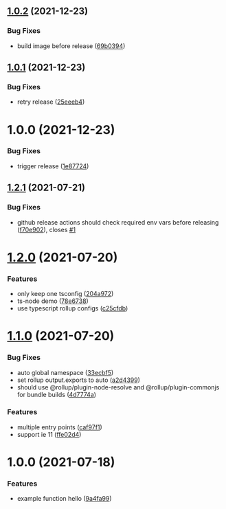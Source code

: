 ## [1.0.2](https://github.com/EqualMa/w2m-docker/compare/v1.0.1...v1.0.2) (2021-12-23)


### Bug Fixes

* build image before release ([69b0394](https://github.com/EqualMa/w2m-docker/commit/69b03944316e8b4cbf53edec1d20b55eccdc73f0))

## [1.0.1](https://github.com/EqualMa/w2m-docker/compare/v1.0.0...v1.0.1) (2021-12-23)


### Bug Fixes

* retry release ([25eeeb4](https://github.com/EqualMa/w2m-docker/commit/25eeeb422d3e3cdfe04d4476a79e992d857cd8fb))

# 1.0.0 (2021-12-23)


### Bug Fixes

* trigger release ([1e87724](https://github.com/EqualMa/w2m-docker/commit/1e87724419aabfeab12b8b8cb2b448e41ad2ff06))

## [1.2.1](https://github.com/tlibjs/package-template/compare/v1.2.0...v1.2.1) (2021-07-21)

### Bug Fixes

- github release actions should check required env vars before releasing ([f70e902](https://github.com/tlibjs/package-template/commit/f70e902fa60782754b44c1f6b274644b2a05fef9)), closes [#1](https://github.com/tlibjs/package-template/issues/1)

# [1.2.0](https://github.com/tlibjs/package-template/compare/v1.1.0...v1.2.0) (2021-07-20)

### Features

- only keep one tsconfig ([204a972](https://github.com/tlibjs/package-template/commit/204a972af9e205d6313bc4ea556fe42cdb8c4bb3))
- ts-node demo ([78e6738](https://github.com/tlibjs/package-template/commit/78e6738d25b6ab533aa0100d1b68a41ab9fb8180))
- use typescript rollup configs ([c25cfdb](https://github.com/tlibjs/package-template/commit/c25cfdbe7b24ca82fd93b0e686d93f523a30355c))

# [1.1.0](https://github.com/tlibjs/package-template/compare/v1.0.0...v1.1.0) (2021-07-20)

### Bug Fixes

- auto global namespace ([33ecbf5](https://github.com/tlibjs/package-template/commit/33ecbf5165a82e3090bbf1cddc95a178569285a9))
- set rollup output.exports to auto ([a2d4399](https://github.com/tlibjs/package-template/commit/a2d43992dd4ff8f35536e92c867999795a5ce30e))
- should use @rollup/plugin-node-resolve and @rollup/plugin-commonjs for bundle builds ([4d7774a](https://github.com/tlibjs/package-template/commit/4d7774a739ce600213e9f6ac5efd834ea8bf3e80))

### Features

- multiple entry points ([caf97f1](https://github.com/tlibjs/package-template/commit/caf97f12c56e733af6c3364be3f3f95684ec354c))
- support ie 11 ([ffe02d4](https://github.com/tlibjs/package-template/commit/ffe02d4a10a6cac7701507ea3ed9bbbd990b5a20))

# 1.0.0 (2021-07-18)

### Features

- example function hello ([9a4fa99](https://github.com/tlibjs/package-template/commit/9a4fa99575359aeab5748c191ae6b3dbe2d935b0))
